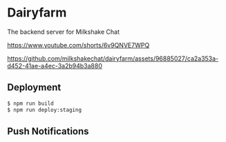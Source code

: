 # Dairyfarm

The backend server for Milkshake Chat



https://www.youtube.com/shorts/6v9QNVE7WPQ




https://github.com/milkshakechat/dairyfarm/assets/96885027/ca2a353a-d452-41ae-a4ec-3a2b94b3a880





## Deployment

```sh
$ npm run build
$ npm run deploy:staging
```

## Push Notifications
